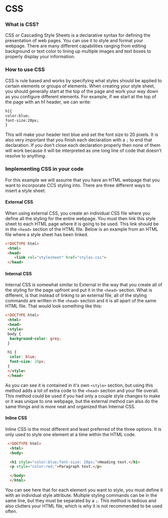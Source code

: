 # **CSS**

### **What is CSS?**

CSS or Cascading Style Sheets is a declarative syntax for defining the presentation of web pages. You can use it to style and format your webpage. There are many different capabilities ranging from editing background or text color to lining up multiple images and text boxes to properly display your information.

### **How to use CSS**

CSS is rule based and works by specifying what styles should be applied to certain elements or groups of elements. When creating your style sheet, you should generally start at the top of the page and work your way down as you configure different elements. For example, if we start at the top of the page with an h1 header, we can write:

```HTML
h1{
color:blue;
font-size:20px;
}
```

This will make your header text blue and set the font size to 20 pixels. It is also very important that you finish each declaration with a `;` to end that declaration. If you don't close each declaration properly then none of them will work because it will be interpreted as one long line of code that doesn't resolve to anything.

### **Implementing CSS in your code**

For this example we will assume that you have an HTML webpage that you want to incorporate CCS styling into. There are three different ways to insert a style sheet.

#### **External CSS**

When using external CSS, you create an individual CSS file where you define all the styling for the entire webpage. You must then link this style sheet to each HTML page where it is going to be used. This link should be in the `<head>` section of the HTML file. Below is an example from an HTML file where a style sheet has been linked.

```HTML
<!DOCTYPE html>
 <html>
 <head>
    <link rel="stylesheet" href="styles.css">
 </head>
```

#### **Internal CSS**

Internal CSS is somewhat similar to External in the way that you create all of the styling for the page upfront and put it in the `<head>` section. What is different, is that instead of linking to an external file, all of the styling commands are written in the `<head>` section and it is all apart of the same HTML file. That would look something like this:

```HTML
<!DOCTYPE html>
 <html>
 <head>
 <style>
 body {
  background-color: grey;
 }

 h1 {
  color: blue;
  font-size: 20px;
 }
 </style>
 </head>
 ```

 As you can see it is contained in it's own `<style>` section, but using this method adds a lot of extra code to the `<head>` section and your file overall. This method could be used if you had only a couple style changes to make or it was unique to one webpage, but the external method can also do the same things and is more neat and organized than Internal CSS.

#### **Inline CSS**

Inline CSS is the most different and least preferred of the three options. It is only used to style one element at a time within the HTML code.

```HTML
 <!DOCTYPE html>
  <html>
  <body>

  <h1 style="color:blue;font-size: 20px;">Heading text.</h1>
  <p style="color:red;">Paragraph text.</p>

  </body>
  </html>
```

You can see here that for each element you want to style, you must define it with an individual style attribute. Multiple styling commands can be in the same line, but they must be separated by a `;`. This method is tedious and also clutters your HTML file, which is why it is not recommended to be used often.
